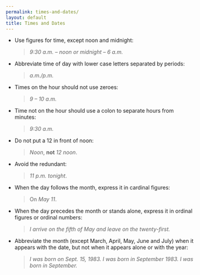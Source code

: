 ```yaml
---
permalink: times-and-dates/
layout: default
title: Times and Dates
---
```


* Use figures for time, except noon and midnight: 

    > _9:30 a.m. – noon or midnight – 6 a.m._
  
* Abbreviate time of day with lower case letters separated by periods: 
  
   > _a.m./p.m._

* Times on the hour should not use zeroes:  

   > _9 – 10 a.m._
  
* Time not on the hour should use a colon to separate hours from minutes: 

    > _9:30 a.m._
  
* Do not put a 12 in front of noon: 

    > _Noon_, **not** _12 noon_.

* Avoid the redundant:

    > _11 p.m. tonight_.

* When the day follows the month, express it in cardinal figures: 

    > On _May 11_.

* When the day precedes the month or stands alone, express it in ordinal figures or ordinal numbers: 

    > _I arrive on the fifth of May and leave on the twenty-first._

* Abbreviate the month (except March, April, May, June and July) when it appears with the date, but not when it appears alone or with the year: 

    > _I was born on Sept. 15, 1983.  I was born in September 1983.  I was born in September._

